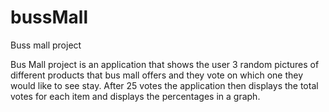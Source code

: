 # bussMall
Buss mall project

Bus Mall project is an application that shows the user 3 random pictures of different products that bus mall offers and they vote on which one they would like to see stay. After 25 votes the application then displays the total votes for each item and displays the percentages in a graph.